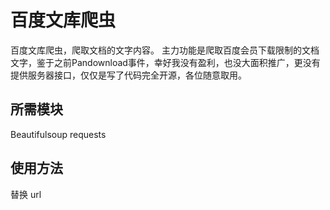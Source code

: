 # 百度文库爬虫
百度文库爬虫，爬取文档的文字内容。
主力功能是爬取百度会员下载限制的文档文字，鉴于之前Pandownload事件，幸好我没有盈利，也没大面积推广，更没有提供服务器接口，仅仅是写了代码完全开源，各位随意取用。

## 所需模块
Beautifulsoup
requests

## 使用方法
替换 url
